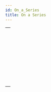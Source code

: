 ```yaml
---
id: On_a_Series
title: On a Series
---
```



||
|---|
|[<!-- INCLUDE #_command_.Average.Syntax -->](../../commands-legacy/average.md)<br/>|
|[<!-- INCLUDE #_command_.Max.Syntax -->](../../commands-legacy/max.md)<br/>|
|[<!-- INCLUDE #_command_.Min.Syntax -->](../../commands-legacy/min.md)<br/>|
|[<!-- INCLUDE #_command_.Std deviation.Syntax -->](../../commands-legacy/std-deviation.md)<br/>|
|[<!-- INCLUDE #_command_.Sum.Syntax -->](../../commands-legacy/sum.md)<br/>|
|[<!-- INCLUDE #_command_.Sum squares.Syntax -->](../../commands-legacy/sum-squares.md)<br/>|
|[<!-- INCLUDE #_command_.Variance.Syntax -->](../../commands-legacy/variance.md)<br/>|
